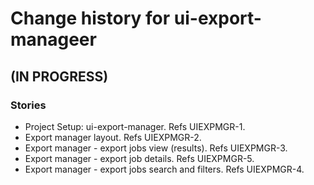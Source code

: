 # Change history for ui-export-manageer

## (IN PROGRESS)

### Stories
* Project Setup: ui-export-manager. Refs UIEXPMGR-1.
* Export manager layout. Refs UIEXPMGR-2.
* Export manager - export jobs view (results). Refs UIEXPMGR-3.
* Export manager - export job details. Refs UIEXPMGR-5.
* Export manager - export jobs search and filters. Refs UIEXPMGR-4.
